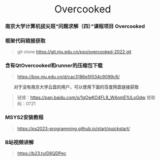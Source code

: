 <center><font size = 6>Overcooked</font></center>

### 南京大学计算机拔尖班“问题求解（四）”课程项目 Overcooked

### 框架代码链接获取
> git clone https://git.nju.edu.cn/psv/overcooked-2022.git

### 含有QtOvercooked和runner的压缩包下载
> https://box.nju.edu.cn/d/cac3186e5f034c9099c6/

&emsp;&emsp;对于没有南京大学云盘的用户，可以使用下面的百度网盘链接获取
> 链接：https://pan.baidu.com/s/1gOwKO4FL8_W4omE1ULoGdw 
> 提取码：0721

### MSYS2安装教程
> https://ps2023-programming.github.io/start/quickstart/

### B站视频讲解
> https://b23.tv/D6QDPec